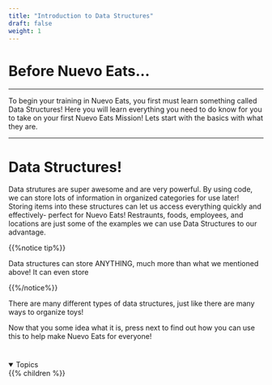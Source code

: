 ```yaml
---
title: "Introduction to Data Structures"
draft: false
weight: 1
---
```


<!--- Nuevo eats logo -->

<link rel="stylesheet" href="../style.css">

# Before Nuevo Eats...

----------------------- ------------------------------------
To begin your training in Nuevo Eats, you first must learn something called Data Structures! Here you will learn everything you need to do know for you to take on your first Nuevo Eats Mission! Lets start with the basics with what they are.

----------------------------------------------------------------

# Data Structures!

<!--- insert variety of data structures here such as ex( https://res.cloudinary.com/practicaldev/image/fetch/s--SuC2Con8--/c_imagga_scale,f_auto,fl_progressive,h_500,q_auto,w_1000/https://res.cloudinary.com/dbvcampra/image/upload/v1588403699/Webp.net-resizeimage_5_beudao.jpg ) -->

Data strutures are super awesome and are very powerful. By using code, we can store lots of information in organized categories for use later! 
Storing items into these structures can let us access everything quickly and effectively- perfect for Nuevo Eats! Restraunts, foods, employees, and locations are just some of the examples we can use Data Structures to our advantage.

{{%notice tip%}}

Data structures can store ANYTHING, much more than what we mentioned above!
It can even store 

{{%/notice%}}

There are many different types of data structures, just like there are many ways to organize toys!

<!--- 3 different examples of toys being organized (array each in a box), (in a train? linked list), (stack?) maybe a short description -->


Now that you some idea what it is, press next to find out how you can use this to help make Nuevo Eats for everyone!

#
#
#
#

<details open>
<summary>Topics</summary>
{{% children %}}
</details>